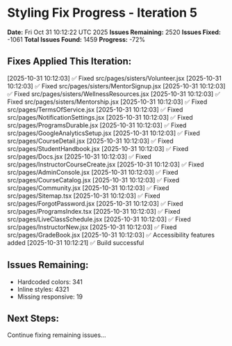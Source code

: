 # Styling Fix Progress - Iteration 5

**Date:** Fri Oct 31 10:12:22 UTC 2025
**Issues Remaining:** 2520
**Issues Fixed:** -1061
**Total Issues Found:** 1459
**Progress:** -72%

## Fixes Applied This Iteration:

[2025-10-31 10:12:03] ✅ Fixed src/pages/sisters/Volunteer.jsx
[2025-10-31 10:12:03] ✅ Fixed src/pages/sisters/MentorSignup.jsx
[2025-10-31 10:12:03] ✅ Fixed src/pages/sisters/WellnessResources.jsx
[2025-10-31 10:12:03] ✅ Fixed src/pages/sisters/Mentorship.jsx
[2025-10-31 10:12:03] ✅ Fixed src/pages/TermsOfService.jsx
[2025-10-31 10:12:03] ✅ Fixed src/pages/NotificationSettings.jsx
[2025-10-31 10:12:03] ✅ Fixed src/pages/ProgramsDurable.jsx
[2025-10-31 10:12:03] ✅ Fixed src/pages/GoogleAnalyticsSetup.jsx
[2025-10-31 10:12:03] ✅ Fixed src/pages/CourseDetail.jsx
[2025-10-31 10:12:03] ✅ Fixed src/pages/StudentHandbook.jsx
[2025-10-31 10:12:03] ✅ Fixed src/pages/Docs.jsx
[2025-10-31 10:12:03] ✅ Fixed src/pages/InstructorCourseCreate.jsx
[2025-10-31 10:12:03] ✅ Fixed src/pages/AdminConsole.jsx
[2025-10-31 10:12:03] ✅ Fixed src/pages/CourseCatalog.jsx
[2025-10-31 10:12:03] ✅ Fixed src/pages/Community.jsx
[2025-10-31 10:12:03] ✅ Fixed src/pages/Sitemap.tsx
[2025-10-31 10:12:03] ✅ Fixed src/pages/ForgotPassword.jsx
[2025-10-31 10:12:03] ✅ Fixed src/pages/ProgramsIndex.tsx
[2025-10-31 10:12:03] ✅ Fixed src/pages/LiveClassSchedule.jsx
[2025-10-31 10:12:03] ✅ Fixed src/pages/InstructorNew.jsx
[2025-10-31 10:12:03] ✅ Fixed src/pages/GradeBook.jsx
[2025-10-31 10:12:03] ✅ Accessibility features added
[2025-10-31 10:12:21] ✅ Build successful

## Issues Remaining:

- Hardcoded colors: 341
- Inline styles: 4321
- Missing responsive: 19

## Next Steps:

Continue fixing remaining issues...
